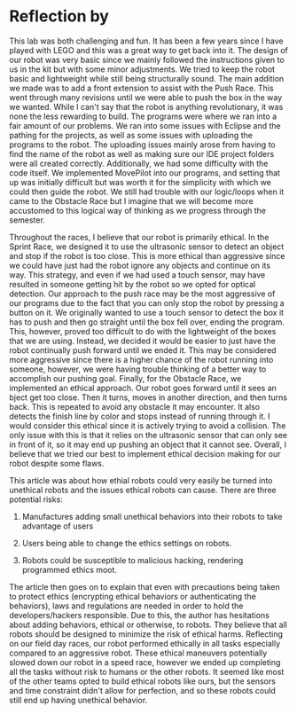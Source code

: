 # Reflection by 

This lab was both challenging and fun. It has been a few years since I have played with LEGO
and this was a great way to get back into it. The design of our robot was very basic since we
mainly followed the instructions given to us in the kit but with some minor adjustments. We
tried to keep the robot basic and lightweight while still being structurally sound. The main
addition we made was to add a front extension to assist with the Push Race. This went through
many revisions until we were able to push the box in the way we wanted. While I can't say
that the robot is anything revolutionary, it was none the less rewarding to build. The programs
were where we ran into a fair amount of our problems. We ran into some issues with
Eclipse and the pathing for the projects, as well as some issues with uploading the programs
to the robot. The uploading issues mainly arose from having to find the name of the robot as well
as making sure our IDE project folders were all created correctly. Additionally, we had some
difficulty with the code itself. We implemented MovePilot into our programs, and setting
that up was initially difficult but was worth it for the simplicity with which we could
then guide the robot. We still had trouble with our logic/loops when it came to the Obstacle
Race but I imagine that we will become more accustomed to this logical way of thinking as we
progress through the semester.

Throughout the races, I believe that our robot is primarily ethical. In the Sprint Race, we
designed it to use the ultrasonic sensor to detect an object and stop if the robot is too close.
This is more ethical than aggressive since we could have just had the robot ignore any objects
and continue on its way. This strategy, and even if we had used a touch sensor, may have resulted
in someone getting hit by the robot so we opted for optical detection. Our approach to the push
race may be the most aggressive of our programs due to the fact that you can only stop the robot
by pressing a button on it. We originally wanted to use a touch sensor to detect the box it has
to push and then go straight until the box fell over, ending the program. This, however, proved
too difficult to do with the lightweight of the boxes that we are using. Instead, we decided it
would be easier to just have the robot continually push forward until we ended it. This may be
considered more aggressive since there is a higher chance of the robot running into someone,
however, we were having trouble thinking of a better way to accomplish our pushing goal. Finally,
for the Obstacle Race, we implemented an ethical approach. Our robot goes forward until it sees an
bject get too close. Then it turns, moves in another direction, and then turns back. This is repeated
to avoid any obstacle it may encounter. It also detects the finish line by color and stops instead of
running through it. I would consider this ethical since it is actively trying to avoid a collision.
The only issue with this is that it relies on the ultrasonic sensor that can only see in front of it,
so it may end up pushing an object that it cannot see. Overall, I believe that we tried our best to
implement ethical decision making for our robot despite some flaws.

This article was about how ethial robots could very easily be turned into unethical robots and the
issues ethical robots can cause. There are three potential risks: 

1. Manufactures adding small unethical behaviors into their robots to take advantage of users

2. Users being able to change the ethics settings on robots.

3. Robots could be susceptible to malicious hacking, rendering programmed ethics moot.

The article then goes on to explain that even with precautions being taken to protect ethics
(encrypting ethical behaviors or authenticating the behaviors), laws and regulations are
needed in order to hold the developers/hackers responsible. Due to this, the author has
hesitations about adding behaviors, ethical or otherwise, to robots. They believe that
all robots should be designed to minimize the risk of ethical harms. Reflecting on our
field day races, our robot performed ethically in all tasks especially compared to an
aggressive robot. These ethical maneuvers potentially slowed down our robot in a speed race,
however we ended up completing all the tasks without risk to humans or the other robots.
It seemed like most of the other teams opted to build ethical robots like ours, but the
sensors and time constraint didn't allow for perfection, and so these robots could
still end up having unethical behavior.
